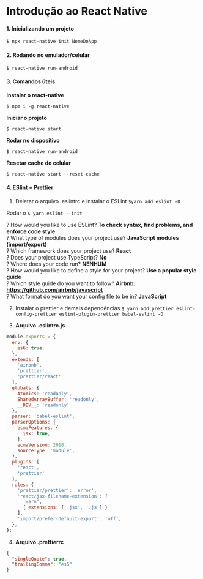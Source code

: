 # Introdução ao React Native

#### 1. Inicializando um projeto

`$ npx react-native init NomeDoApp`

#### 2. Rodando no emulador/celular

`$ react-native run-android`

#### 3. Comandos úteis

**Instalar o react-native**

`$ npm i -g react-native`

**Iniciar o projeto**

`$ react-native start`

**Rodar no dispositivo**

`$ react-native run-android`

**Resetar cache do celular**

`$ react-native start --reset-cache`

#### 4. ESlint + Prettier

1. Deletar o arquivo .eslintrc e instalar o ESLint `$yarn add eslint -D`

Rodar o `$ yarn eslint --init`

? How would you like to use ESLint? **To check syntax, find problems, and enforce code style**  
? What type of modules does your project use? **JavaScript modules (import/export)**  
? Which framework does your project use? **React**  
? Does your project use TypeScript? **No**  
? Where does your code run? **NENHUM**  
? How would you like to define a style for your project? **Use a popular style guide**  
? Which style guide do you want to follow? **Airbnb: https://github.com/airbnb/javascript**  
? What format do you want your config file to be in? **JavaScript**  

2. Instalar o prettier e demais dependências `$ yarn add prettier eslint-config-prettier eslint-plugin-prettier babel-eslint -D`

3. **Arquivo .eslintrc.js**

```js
module.exports = {
  env: {
    es6: true,
  },
  extends: [
    'airbnb',
    'prettier',
    'prettier/react'
  ],
  globals: {
    Atomics: 'readonly',
    SharedArrayBuffer: 'readonly',
    __DEV__: 'readonly'
  },
  parser: 'babel-eslint',
  parserOptions: {
    ecmaFeatures: {
      jsx: true,
    },
    ecmaVersion: 2018,
    sourceType: 'module',
  },
  plugins: [
    'react',
    'prettier'
  ],
  rules: {
    'prettier/prettier': 'error',
    'react/jsx-filename-extension': [
      'warn',
      { extensions: ['.jsx', '.js'] }
    ],
    'import/prefer-default-export': 'off',
  },
};
```

4. **Arquivo .prettierrc**

```json
{
  "singleQuote": true,
  "trailingComma": "es5"
}
```
